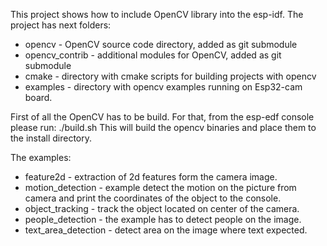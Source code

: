 This project shows how to include OpenCV library into the esp-idf.
The project has next folders:
- opencv - OpenCV source code directory, added as git submodule
- opencv_contrib - additional modules for OpenCV, added as git submodule
- cmake - directory with cmake scripts for building projects with opencv
- examples - directory with opencv examples running on Esp32-cam board.

First of all the OpenCV has to be build. For that, from the esp-edf console please run:
./build.sh
This will build the opencv binaries and place them to the install directory.

The examples:
- feature2d - extraction of 2d features form the camera image.
- motion_detection - example detect the motion on the picture from camera and print the coordinates of the object to the console.
- object_tracking - track the object located on center of the camera.
- people_detection - the example has to detect people on the image.
- text_area_detection - detect area on the image where text expected.